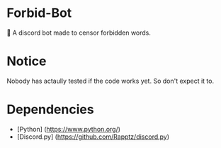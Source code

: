 # Forbid-Bot
 :no_entry_sign: A discord bot made to censor forbidden words.
# Notice
 Nobody has actaully tested if the code works yet. So don't expect it to.
# Dependencies
 - [Python] (https://www.python.org/)
 - [Discord.py] (https://github.com/Rapptz/discord.py)
